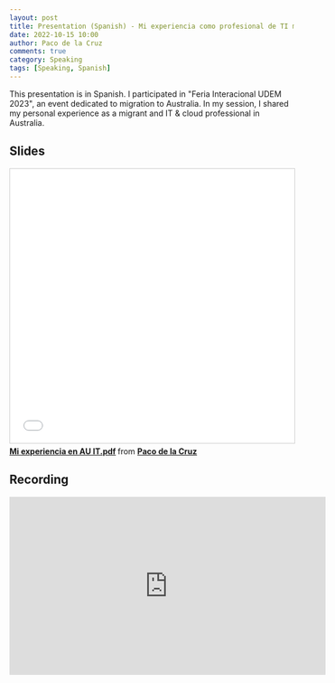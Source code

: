 ```yaml
---
layout: post
title: Presentation (Spanish) - Mi experiencia como profesional de TI migrante en Australia
date: 2022-10-15 10:00
author: Paco de la Cruz
comments: true
category: Speaking
tags: [Speaking, Spanish]
---
```


This presentation is in Spanish. I participated in "Feria Interacional UDEM 2023", an event dedicated to migration to Australia. In my session, I shared my personal experience as a migrant and IT & cloud professional in Australia. 

## Slides

<iframe src="//www.slideshare.net/slideshow/embed_code/key/Id78dv5i9Ireep" width="595" height="485" frameborder="0" marginwidth="0" marginheight="0" scrolling="no" style="border:1px solid #CCC; border-width:1px; margin-bottom:5px; max-width: 100%;" allowfullscreen> </iframe> <div style="margin-bottom:5px"> <strong> <a href="//www.slideshare.net/pacodelac/mi-experiencia-en-au-itpdf" title="Mi experiencia en AU IT.pdf" target="_blank">Mi experiencia en AU IT.pdf</a> </strong> from <strong><a href="//www.slideshare.net/pacodelac" target="_blank">Paco de la Cruz</a></strong> </div>

## Recording

<iframe width="560" height="315" src="https://www.youtube.com/embed/95SJyT5TWHs" title="YouTube video player" frameborder="0" allow="accelerometer; autoplay; clipboard-write; encrypted-media; gyroscope; picture-in-picture; web-share" allowfullscreen></iframe>

